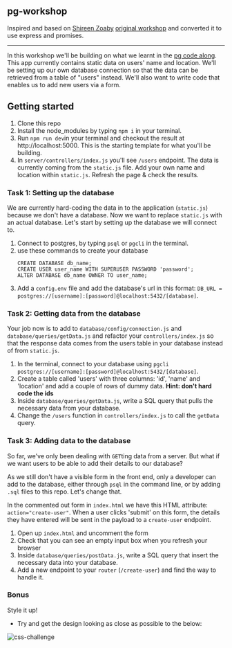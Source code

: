 ## pg-workshop


Inspired and based on [Shireen Zoaby](https://github.com/shiryz) [original workshop](https://github.com/foundersandcoders/pg-workshop) and converted it to use express and promises.

----

In this workshop we'll be building on what we learnt in the [pg code along](https://github.com/ali-7/pg-code-along). This app currently contains static data on users' name and location. We'll be setting up our own database connection so that the data can be retrieved from a table of "users" instead. We'll also want to write code that enables us to add new users via a form.

## Getting started

1.  Clone this repo
2.  Install the node_modules by typing `npm i` in your terminal.
3.  Run `npm run dev`in your terminal and checkout the result at http://localhost:5000. This is the starting template for what you'll be building.
4.  In `server/controllers/index.js` you'll see  `/users` endpoint. The data is currently coming from the `static.js` file. Add your own name and location within `static.js`. Refresh the page & check the results.

### Task 1: Setting up the database

We are currently hard-coding the data in to the application (`static.js`) because we don't have a database. Now we want to replace `static.js` with an actual database. Let's start by setting up the database we will connect to.

1.  Connect to postgres, by typing `psql` or `pgcli` in the terminal.
2.  use these commands to create your database
    ```
    CREATE DATABASE db_name;
    CREATE USER user_name WITH SUPERUSER PASSWORD 'password';
    ALTER DATABASE db_name OWNER TO user_name;
    ```
3.  Add a `config.env` file and add the database's url in this format: `DB_URL = postgres://[username]:[password]@localhost:5432/[database]`. 

### Task 2: Getting data from the database

Your job now is to add to `database/config/connection.js` and `database/queries/getData.js` and refactor your `controllers/index.js` so that the response data comes from the users table in your database instead of from `static.js`.

1.  In the terminal, connect to your database using `pgcli postgres://[username]:[password]@localhost:5432/[database]`.
2.  Create a table called 'users' with three columns: 'id', 'name' and 'location' and add a couple of rows of dummy data. **Hint: don't hard code the ids**
3.  Inside `database/queries/getData.js`, write a SQL query that pulls the necessary data from your database.
4.  Change the `/users` function  in `controllers/index.js` to call the `getData` query.

### Task 3: Adding data to the database

So far, we've only been dealing with `GET`ting data from a server. But what if we want users to be able to add their details to our database?

As we still don't have a visible form in the front end, only a developer can add to the database, either through `psql` in the command line, or by adding `.sql` files to this repo. Let's change that.

In the commented out form in `index.html` we have this HTML attribute: `action="create-user"`. When a user clicks 'submit' on this form, the details they have entered will be sent in the payload to a `create-user` endpoint.

1.  Open up `index.html` and uncomment the form
2.  Check that you can see an empty input box when you refresh your browser
3.  Inside `database/queries/postData.js`, write a SQL query that insert the necessary data into your database.
3.  Add a new endpoint to your `router` (`/create-user`) and find the way to handle it.


### Bonus

Style it up!

- Try and get the design looking as close as possible to the below:

![css-challenge](https://user-images.githubusercontent.com/20152018/28717127-6a22b320-7398-11e7-895e-a0e4cc67ebf5.png)

